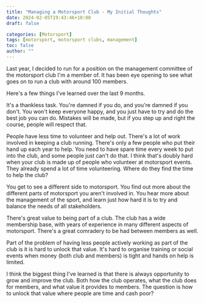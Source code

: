 ```yaml
---
title: "Managing a Motorsport Club - My Initial Thoughts"
date: 2024-02-05T19:43:46+10:00
draft: false

categories: [Motorsport]
tags: [motorsport, motorsport clubs, management]
toc: false
author: ""
---
```

Last year, I decided to run for a position on the management committee of the motorsport club I'm a member of. It has been eye opening to see what goes on to run a club with around 100 members.

Here's a few things I've learned over the last 9 months.

It's a thankless task. You're damned if you do, and you're damned if you don't. You won't keep everyone happy, and you just have to try and do the best job you can do. Mistakes will be made, but if you step up and right the course, people will respect that.

People have less time to volunteer and help out. There's a lot of work involved in keeping a club running. There's only a few people who put their hand up each year to help. You need to have spare time every week to put into the club, and some people just can't do that. I think that's doubly hard when your club is made up of people who volunteer at motorsport events. They already spend a lot of time volunteering. Where do they find the time to help the club?

You get to see a different side to motorsport. You find out more about the different parts of motorsport you aren't involved in. You hear more about the management of the sport, and learn just how hard it is to try and balance the needs of all stakeholders. 

There's great value to being part of a club. The club has a wide membership base, with years of experience in many different aspects of motorsport. There's a great comradery to be had between members as well. 

Part of the problem of having less people actively working as part of the club is it is hard to unlock that value. It's hard to organise training or social events when money (both club and members) is tight and hands on help is limited.

I think the biggest thing I've learned is that there is always opportunity to grow and improve the club. Both how the club operates, what the club does for members, and what value it provides to members. The question is how to unlock that value where people are time and cash poor?
